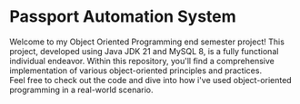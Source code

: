 # Passport Automation System 
Welcome to my Object Oriented Programming end semester project! This project, developed using Java JDK 21 and MySQL 8, is a fully functional individual endeavor. Within this repository, you'll find a comprehensive implementation of various object-oriented principles and practices. 
<br> Feel free to check out the code and dive into how i've used object-oriented programming in a real-world scenario.
